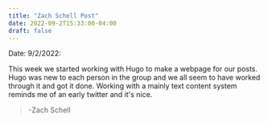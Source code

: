 ```yaml
---
title: "Zach Schell Post"
date: 2022-09-2T15:33:00-04:00
draft: false
---
```

Date: 9/2/2022:

This week we started working with Hugo to make a webpage for our posts. Hugo was new to each person in the group and we all seem to have worked through it and got it done. Working with a mainly text content system reminds me of an early twitter and it's nice.

> -Zach Schell
